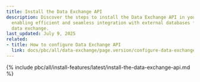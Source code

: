 ```yaml
---
title: Install the Data Exchange API
description: Discover the steps to install the Data Exchange API in your Spryker project,
  enabling efficient and seamless integration with external databases for optimized
  data exchange.
last_updated: July 9, 2025
related:
- title: How to configure Data Exchange API
  link: docs/pbc/all/data-exchange/page.version/configure-data-exchange-api.html
---
```


{% include pbc/all/install-features/latest/install-the-data-exchange-api.md %} <!-- To edit, see /_includes/pbc/all/install-features/202311.0/install-the-data-exchange-api.md -->